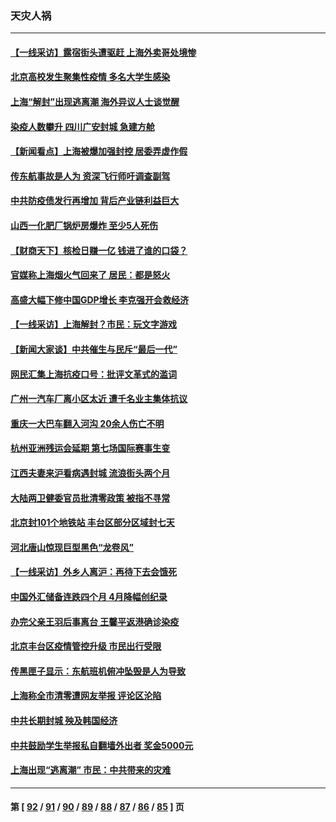 ### 天灾人祸
---
#### [【一线采访】露宿街头遭驱赶 上海外卖哥处境惨](../../pages/ncid280/n13739985.md) 
#### [北京高校发生聚集性疫情 多名大学生感染](../../pages/ncid280/n13740699.md) 
#### [上海“解封”出现逃离潮 海外异议人士谈觉醒](../../pages/ncid280/n13740625.md) 
#### [染疫人数攀升 四川广安封城 急建方舱](../../pages/ncid280/n13740581.md) 
#### [【新闻看点】上海被爆加强封控 居委弄虚作假](../../pages/ncid280/n13740247.md) 
#### [传东航事故是人为 资深飞行师吁调查副驾](../../pages/ncid280/n13740449.md) 
#### [中共防疫债发行再增加 背后产业链利益巨大](../../pages/ncid280/n13740260.md) 
#### [山西一化肥厂锅炉房爆炸 至少5人死伤](../../pages/ncid280/n13740340.md) 
#### [【财商天下】核检日赚一亿 钱进了谁的口袋？](../../pages/ncid280/n13740132.md) 
#### [官媒称上海烟火气回来了 居民：都是怒火](../../pages/ncid280/n13740202.md) 
#### [高盛大幅下修中国GDP增长 李克强开会救经济](../../pages/ncid280/n13739993.md) 
#### [【一线采访】上海解封？市民：玩文字游戏](../../pages/ncid280/n13740061.md) 
#### [【新闻大家谈】中共催生与民斥“最后一代”](../../pages/ncid280/n13739992.md) 
#### [网民汇集上海抗疫口号：批评文革式的滥词](../../pages/ncid280/n13739682.md) 
#### [广州一汽车厂离小区太近 遭千名业主集体抗议](../../pages/ncid280/n13739826.md) 
#### [重庆一大巴车翻入河沟 20余人伤亡不明](../../pages/ncid280/n13739873.md) 
#### [杭州亚洲残运会延期 第七场国际赛事生变](../../pages/ncid280/n13739805.md) 
#### [江西夫妻来沪看病遇封城 流浪街头两个月](../../pages/ncid280/n13739761.md) 
#### [大陆两卫健委官员批清零政策  被指不寻常](../../pages/ncid280/n13739710.md) 
#### [北京封101个地铁站 丰台区部分区域封七天](../../pages/ncid280/n13739596.md) 
#### [河北唐山惊现巨型黑色“龙卷风”](../../pages/ncid280/n13739532.md) 
#### [【一线采访】外乡人离沪：再待下去会饿死](../../pages/ncid280/n13739209.md) 
#### [中国外汇储备连跌四个月 4月降幅创纪录](../../pages/ncid280/n13739541.md) 
#### [办完父亲王羽后事离台 王馨平返港确诊染疫](../../pages/ncid280/n13739363.md) 
#### [北京丰台区疫情管控升级 市民出行受限](../../pages/ncid280/n13739440.md) 
#### [传黑匣子显示：东航班机俯冲坠毁是人为导致](../../pages/ncid280/n13739368.md) 
#### [上海称全市清零遭网友举报 评论区沦陷](../../pages/ncid280/n13739174.md) 
#### [中共长期封城 殃及韩国经济](../../pages/ncid280/n13739351.md) 
#### [中共鼓励学生举报私自翻墙外出者 奖金5000元](../../pages/ncid280/n13739345.md) 
#### [上海出现“逃离潮” 市民：中共带来的灾难](../../pages/ncid280/n13739175.md) 

---
#### 第 [ [92](./92.md) / [91](./91.md) / [90](./90.md) / [89](./89.md) / [88](./88.md) / [87](./87.md) / [86](./86.md) / [85](./85.md) ] 页
